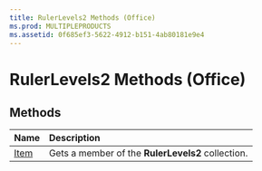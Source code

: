 ```yaml
---
title: RulerLevels2 Methods (Office)
ms.prod: MULTIPLEPRODUCTS
ms.assetid: 0f685ef3-5622-4912-b151-4ab80181e9e4
---
```



# RulerLevels2 Methods (Office)

## Methods



|**Name**|**Description**|
|:-----|:-----|
|[Item](rulerlevels2-item-method-office.md)|Gets a member of the  **RulerLevels2** collection.|


